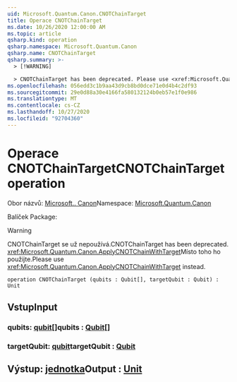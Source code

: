 ```yaml
---
uid: Microsoft.Quantum.Canon.CNOTChainTarget
title: Operace CNOTChainTarget
ms.date: 10/26/2020 12:00:00 AM
ms.topic: article
qsharp.kind: operation
qsharp.namespace: Microsoft.Quantum.Canon
qsharp.name: CNOTChainTarget
qsharp.summary: >-
  > [!WARNING]

  > CNOTChainTarget has been deprecated. Please use <xref:Microsoft.Quantum.Canon.ApplyCNOTChainWithTarget> instead.
ms.openlocfilehash: 056edd3c1b9aa43d9cb8bd0dce71e0d4b4c2df93
ms.sourcegitcommit: 29e0d88a30e4166fa580132124b0eb57e1f0e986
ms.translationtype: MT
ms.contentlocale: cs-CZ
ms.lasthandoff: 10/27/2020
ms.locfileid: "92704360"
---
```

# <a name="cnotchaintarget-operation"></a><span data-ttu-id="aa38b-102">Operace CNOTChainTarget</span><span class="sxs-lookup"><span data-stu-id="aa38b-102">CNOTChainTarget operation</span></span>

<span data-ttu-id="aa38b-103">Obor názvů: [Microsoft.. Canon](xref:Microsoft.Quantum.Canon)</span><span class="sxs-lookup"><span data-stu-id="aa38b-103">Namespace: [Microsoft.Quantum.Canon](xref:Microsoft.Quantum.Canon)</span></span>

<span data-ttu-id="aa38b-104">Balíček [](https://nuget.org/packages/)</span><span class="sxs-lookup"><span data-stu-id="aa38b-104">Package: [](https://nuget.org/packages/)</span></span>


> [!WARNING]
> <span data-ttu-id="aa38b-105">CNOTChainTarget se už nepoužívá.</span><span class="sxs-lookup"><span data-stu-id="aa38b-105">CNOTChainTarget has been deprecated.</span></span> <span data-ttu-id="aa38b-106"><xref:Microsoft.Quantum.Canon.ApplyCNOTChainWithTarget>Místo toho ho použijte.</span><span class="sxs-lookup"><span data-stu-id="aa38b-106">Please use <xref:Microsoft.Quantum.Canon.ApplyCNOTChainWithTarget> instead.</span></span>



```qsharp
operation CNOTChainTarget (qubits : Qubit[], targetQubit : Qubit) : Unit
```


## <a name="input"></a><span data-ttu-id="aa38b-107">Vstup</span><span class="sxs-lookup"><span data-stu-id="aa38b-107">Input</span></span>

### <a name="qubits--qubit"></a><span data-ttu-id="aa38b-108">qubits: [qubit](xref:microsoft.quantum.lang-ref.qubit)[]</span><span class="sxs-lookup"><span data-stu-id="aa38b-108">qubits : [Qubit](xref:microsoft.quantum.lang-ref.qubit)[]</span></span>




### <a name="targetqubit--qubit"></a><span data-ttu-id="aa38b-109">targetQubit: [qubit](xref:microsoft.quantum.lang-ref.qubit)</span><span class="sxs-lookup"><span data-stu-id="aa38b-109">targetQubit : [Qubit](xref:microsoft.quantum.lang-ref.qubit)</span></span>





## <a name="output--unit"></a><span data-ttu-id="aa38b-110">Výstup: [jednotka](xref:microsoft.quantum.lang-ref.unit)</span><span class="sxs-lookup"><span data-stu-id="aa38b-110">Output : [Unit](xref:microsoft.quantum.lang-ref.unit)</span></span>

